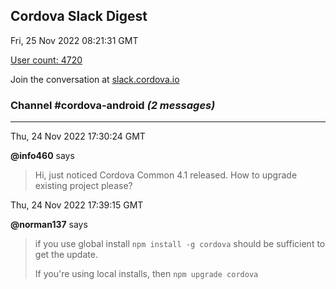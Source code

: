 ## Cordova Slack Digest
Fri, 25 Nov 2022 08:21:31 GMT

[User count: 4720](https://cordova.slack.com/)


Join the conversation at [slack.cordova.io](http://slack.cordova.io/)

### __Channel #cordova-android__ _(2 messages)_
---

Thu, 24 Nov 2022 17:30:24 GMT

__@info460__ says 
> Hi, just noticed Cordova Common 4.1 released. How to upgrade existing project please?
> 

Thu, 24 Nov 2022 17:39:15 GMT

__@norman137__ says 
> if you use global install `npm install -g cordova` should be sufficient to get the update.
> 
> If you're using local installs, then `npm upgrade cordova`
> 
